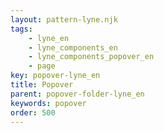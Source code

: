 ```yaml
---
layout: pattern-lyne.njk
tags: 
    - lyne_en
    - lyne_components_en
    - lyne_components_popover_en
    - page
key: popover-lyne_en
title: Popover
parent: popover-folder-lyne_en
keywords: popover
order: 500
---
```

